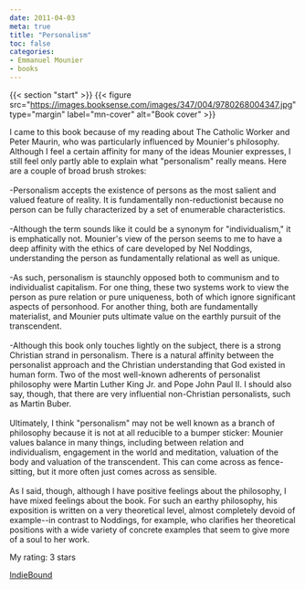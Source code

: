 ```yaml
---
date: 2011-04-03
meta: true
title: "Personalism"
toc: false
categories:
- Emmanuel Mounier
- books
---
```


{{< section "start" >}}
{{< figure src="https://images.booksense.com/images/347/004/9780268004347.jpg" type="margin" label="mn-cover" alt="Book cover" >}}

I came to this book because of my reading about The Catholic Worker and Peter Maurin, who was particularly influenced by Mounier's philosophy. Although I feel a certain affinity for many of the ideas Mounier expresses, I still feel only partly able to explain what "personalism" really means. Here are a couple of broad brush strokes:<br /><br />-Personalism accepts the existence of persons as the most salient and valued feature of reality. It is fundamentally non-reductionist because no person can be fully characterized by a set of enumerable characteristics.<br /><br />-Although the term sounds like it could be a synonym for "individualism," it is emphatically not. Mounier's view of the person seems to me to have a deep affinity with the ethics of care developed by Nel Noddings, understanding the person as fundamentally relational as well as unique.<br /><br />-As such, personalism is staunchly opposed both to communism and to individualist capitalism. For one thing, these two systems work to view the person as pure relation or pure uniqueness, both of which ignore significant aspects of personhood. For another thing, both are fundamentally materialist, and Mounier puts ultimate value on the earthly pursuit of the transcendent.<br /><br />-Although this book only touches lightly on the subject, there is a strong Christian strand in personalism. There is a natural affinity between the personalist approach and the Christian understanding that God existed in human form. Two of the most well-known adherents of personalist philosophy were Martin Luther King Jr. and Pope John Paul II. I should also say, though, that there are very influential non-Christian personalists, such as Martin Buber.<br /><br />Ultimately, I think "personalism" may not be well known as a branch of philosophy because it is not at all reducible to a bumper sticker: Mounier values balance in many things, including between relation and individualism, engagement in the world and meditation, valuation of the body and valuation of the transcendent. This can come across as fence-sitting, but it more often just comes across as sensible.<br /><br />As I said, though, although I have positive feelings about the philosophy, I have mixed feelings about the book. For such an earthy philosophy, his exposition is written on a very theoretical level, almost completely devoid of example--in contrast to Noddings, for example, who clarifies her theoretical positions with a wide variety of concrete examples that seem to give more of a soul to her work.

My rating: 3 stars  

[IndieBound](https://www.indiebound.org/book/9780268004347)
